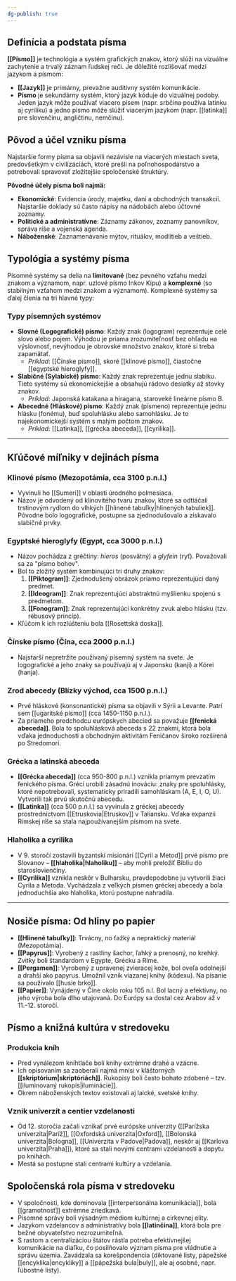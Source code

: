 ```yaml
---
dg-publish: true
---
```

## Definícia a podstata písma

**[[Písmo]]** je technológia a systém grafických znakov, ktorý slúži na vizuálne zachytenie a trvalý záznam ľudskej reči. Je dôležité rozlišovať medzi jazykom a písmom:
- **[[Jazyk]]** je primárny, prevažne auditívny systém komunikácie.
- **Písmo** je sekundárny systém, ktorý jazyk kóduje do vizuálnej podoby. Jeden jazyk môže používať viacero písem (napr. srbčina používa latinku aj cyriliku) a jedno písmo môže slúžiť viacerým jazykom (napr. [[latinka]] pre slovenčinu, angličtinu, nemčinu).

## Pôvod a účel vzniku písma

Najstaršie formy písma sa objavili nezávisle na viacerých miestach sveta, predovšetkým v civilizáciách, ktoré prešli na poľnohospodárstvo a potrebovali spravovať zložitejšie spoločenské štruktúry.

**Pôvodné účely písma boli najmä:**
- **Ekonomické**: Evidencia úrody, majetku, daní a obchodných transakcií. Najstaršie doklady sú často nápisy na nádobách alebo účtovné zoznamy.
- **Politické a administratívne**: Záznamy zákonov, zoznamy panovníkov, správa ríše a vojenská agenda.
- **Náboženské**: Zaznamenávanie mýtov, rituálov, modlitieb a veštieb.

## Typológia a systémy písma

Písomné systémy sa delia na **limitované** (bez pevného vzťahu medzi znakom a významom, napr. uzlové písmo Inkov Kipu) a **komplexné** (so stabilným vzťahom medzi znakom a významom). Komplexné systémy sa ďalej členia na tri hlavné typy:

### Typy písemných systémov
- **Slovné (Logografické) písmo**: Každý znak (logogram) reprezentuje celé slovo alebo pojem. Výhodou je priama zrozumiteľnosť bez ohľadu на výslovnosť, nevýhodou je obrovské množstvo znakov, ktoré si treba zapamätať.
  - *Príklad*: [[Čínske písmo]], skoré [[klinové písmo]], čiastočne [[egyptské hieroglyfy]].
- **Slabičné (Sylabické) písmo**: Každý znak reprezentuje jednu slabiku. Tieto systémy sú ekonomickejšie a obsahujú rádovo desiatky až stovky znakov.
  - *Príklad*: Japonská katakana a hiragana, staroveké lineárne písmo B.
- **Abecedné (Hláskové) písmo**: Každý znak (písmeno) reprezentuje jednu hlásku (fonému), buď spoluhlásku alebo samohlásku. Je to najekonomickejší systém s malým počtom znakov.
  - *Príklad*: [[Latinka]], [[grécka abeceda]], [[cyrilika]].

---

## Kľúčové míľniky v dejinách písma

### Klinové písmo (Mezopotámia, cca 3100 p.n.l.)
- Vyvinuli ho [[Sumeri]] v oblasti úrodného polmesiaca.
- Názov je odvodený od klinovitého tvaru znakov, ktoré sa odtláčali trstinovým rydlom do vlhkých [[hlinené tabuľky|hlinených tabuliek]]. Pôvodne bolo logografické, postupne sa zjednodušovalo a získavalo slabičné prvky.

### Egyptské hieroglyfy (Egypt, cca 3000 p.n.l.)
- Názov pochádza z gréčtiny: *hieros* (posvätný) a *glyfein* (ryť). Považovali sa za "písmo bohov".
- Bol to zložitý systém kombinujúci tri druhy znakov:
    1.  **[[Piktogram]]**: Zjednodušený obrázok priamo reprezentujúci daný predmet.
    2.  **[[Ideogram]]**: Znak reprezentujúci abstraktnú myšlienku spojenú s predmetom.
    3.  **[[Fonogram]]**: Znak reprezentujúci konkrétny zvuk alebo hlásku (tzv. rébusový princíp).
- Kľúčom k ich rozlúšteniu bola [[Rosettská doska]].

### Čínske písmo (Čína, cca 2000 p.n.l.)
- Najstarší nepretržite používaný písemný systém na svete. Je logografické a jeho znaky sa používajú aj v Japonsku (kanji) a Kórei (hanja).

### Zrod abecedy (Blízky východ, cca 1500 p.n.l.)
- Prvé hláskové (konsonantické) písma sa objavili v Sýrii a Levante. Patrí sem [[ugaritské písmo]] (cca 1450-1150 p.n.l.).
- Za priameho predchodcu európskych abecied sa považuje **[[fenická abeceda]]**. Bola to spoluhlásková abeceda s 22 znakmi, ktorá bola vďaka jednoduchosti a obchodným aktivitám Feničanov široko rozšírená po Stredomorí.

### Grécka a latinská abeceda
- **[[Grécka abeceda]]** (cca 950-800 p.n.l.) vznikla priamym prevzatím fenického písma. Gréci urobili zásadnú inováciu: znaky pre spoluhlásky, ktoré nepotrebovali, systematicky priradili samohláskam (A, E, I, O, U). Vytvorili tak prvú skutočnú abecedu.
- **[[Latinka]]** (cca 500 p.n.l.) sa vyvinula z gréckej abecedy prostredníctvom [[Etruskovia|Etruskov]] v Taliansku. Vďaka expanzii Rímskej ríše sa stala najpoužívanejším písmom na svete.

### Hlaholika a cyrilika
- V 9. storočí zostavili byzantskí misionári [[Cyril a Metod]] prvé písmo pre Slovanov – **[[hlaholika|hlaholiku]]** – aby mohli preložiť Bibliu do staroslovienčiny.
- **[[Cyrilika]]** vznikla neskôr v Bulharsku, pravdepodobne ju vytvorili žiaci Cyrila a Metoda. Vychádzala z veľkých písmen gréckej abecedy a bola jednoduchšia ako hlaholika, ktorú postupne nahradila.

---

## Nosiče písma: Od hliny po papier

- **[[Hlinené tabuľky]]**: Trvácny, no ťažký a nepraktický materiál (Mezopotámia).
- **[[Papyrus]]**: Vyrobený z rastliny šachor, ľahký a prenosný, no krehký. Zvitky boli štandardom v Egypte, Grécku a Ríme.
- **[[Pergamen]]**: Vyrobený z upravenej zvieracej kože, bol oveľa odolnejší a drahší ako papyrus. Umožnil vznik viazanej knihy (kódexu). Na písanie sa používalo [[husie brko]].
- **[[Papier]]**: Vynájdený v Číne okolo roku 105 n.l. Bol lacný a efektívny, no jeho výroba bola dlho utajovaná. Do Európy sa dostal cez Arabov až v 11.-12. storočí.

## Písmo a knižná kultúra v stredoveku

### Produkcia kníh
- Pred vynálezom kníhtlače boli knihy extrémne drahé a vzácne.
- Ich opisovaním sa zaoberali najmä mnísi v kláštorných **[[skriptórium|skriptóriách]]**. Rukopisy boli často bohato zdobené – tzv. [[iluminovaný rukopis|iluminácie]].
- Okrem náboženských textov existovali aj laické, svetské knihy.

### Vznik univerzít a centier vzdelanosti
- Od 12. storočia začali vznikať prvé európske univerzity ([[Parížska univerzita|Paríž]], [[Oxfordská univerzita|Oxford]], [[Bolonská univerzita|Bologna]], [[Univerzita v Padove|Padova]], neskôr aj [[Karlova univerzita|Praha]]), ktoré sa stali novými centrami vzdelanosti a dopytu po knihách.
- Mestá sa postupne stali centrami kultúry a vzdelania.

## Spoločenská rola písma v stredoveku

- V spoločnosti, kde dominovala [[interpersonálna komunikácia]], bola [[gramotnosť]] extrémne zriedkavá.
- Písomné správy boli výsadným médiom kultúrnej a cirkevnej elity.
- Jazykom vzdelancov a administratívy bola **[[latinčina]]**, ktorá bola pre bežné obyvateľstvo nezrozumiteľná.
- S rastom a centralizáciou štátov rástla potreba efektívnejšej komunikácie na diaľku, čo posilňovalo význam písma pre vládnutie a správu územia. Zavádzala sa korešpondencia (diktované listy, pápežské [[encyklika|encykliky]] a [[pápežská bula|buly]], ale aj osobné, napr. ľúbostné listy).